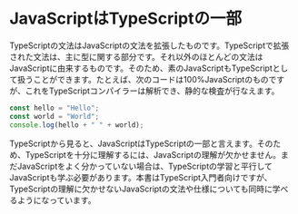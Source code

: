 # JavaScriptはTypeScriptの一部

TypeScriptの文法はJavaScriptの文法を拡張したものです。TypeScriptで拡張された文法は、主に型に関する部分です。それ以外のほとんどの文法はJavaScriptに由来するものです。そのため、素のJavaScriptもTypeScriptとして扱うことができます。たとえば、次のコードは100%JavaScriptのものですが、これをTypeScriptコンパイラーは解析でき、静的な検査が行なえます。

```javascript
const hello = "Hello";
const world = "World";
console.log(hello + " " + world);
```

TypeScriptから見ると、JavaScriptはTypeScriptの一部と言えます。そのため、TypeScriptを十分に理解するには、JavaScriptの理解が欠かせません。まだJavaScriptをよく分かっていない場合は、TypeScriptの学習と平行してJavaScriptも学ぶ必要があります。本書はTypeScript入門者向けですが、TypeScriptの理解に欠かせないJavaScriptの文法や仕様についても同時に学べるようになっています。
